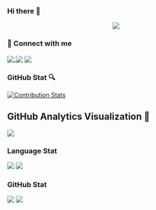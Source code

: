 ### Hi there 👋
<p align="center"> 
  <img src="https://komarev.com/ghpvc/?username=dumidu1998&label=Visitors&color=9acd32&style=for-the-badge"> 
</p>

<h3 align="left"> 📱 Connect with me</h3>
<p align="left">
<a href="" target="_blank"><img align="center" src="https://img.shields.io/badge/Discord-7289DA?style=for-the-badge&logo=discord&logoColor=white"> </a>
<a href="https://www.facebook.com/dumidukb/" target="_blank"><img align="center" src="https://img.shields.io/badge/Facebook-1877F2?style=for-the-badge&logo=facebook&logoColor=white"></a>
<a href="https://www.linkedin.com/in/dumidukasun98/" target="_blank"><img align="center" src="https://img.shields.io/badge/LinkedIn-0077B5?style=for-the-badge&logo=linkedin&logoColor=white"></a>
</p>

### GitHub Stat 🔍
[![Contribution Stats](https://github-contribution-stats.vercel.app/api/?username=dumidu1998)](https://github.com/LordDashMe/github-contribution-stats/)

## GitHub Analytics Visualization 🔎
![](https://github-profile-summary-cards.vercel.app/api/cards/profile-details?username=dumidu1998&theme=monokai)

### Language Stat
![](https://github-profile-summary-cards.vercel.app/api/cards/repos-per-language?username=dumidu1998&theme=monokai)
![](https://github-profile-summary-cards.vercel.app/api/cards/most-commit-language?username=dumidu1998&theme=monokai)

### GitHub Stat 
![](https://github-profile-summary-cards.vercel.app/api/cards/stats?username=dumidu1998&theme=monokai)
![](https://github-profile-summary-cards.vercel.app/api/cards/productive-time?username=dumidu1998&theme=monokai)


<!--
**dumidu1998/dumidu1998** is a ✨ _special_ ✨ repository because its `README.md` (this file) appears on your GitHub profile.

Here are some ideas to get you started:

- 🔭 I’m currently working on ...
- 🌱 I’m currently learning ...
- 👯 I’m looking to collaborate on ...
- 🤔 I’m looking for help with ...
- 💬 Ask me about ...
- 📫 How to reach me: ...
- 😄 Pronouns: ...
- ⚡ Fun fact: ...
-->
